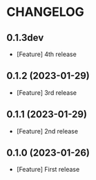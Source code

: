 # CHANGELOG

## 0.1.3dev

- [Feature] 4th release

## 0.1.2 (2023-01-29)

- [Feature] 3rd release

## 0.1.1 (2023-01-29)

- [Feature] 2nd release

## 0.1.0 (2023-01-26)

- [Feature] First release
